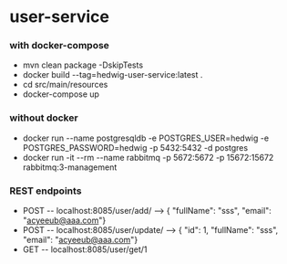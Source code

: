 # user-service

### with docker-compose 
- mvn clean package -DskipTests
- docker build --tag=hedwig-user-service:latest .
- cd src/main/resources
- docker-compose up

### without docker 
- docker run --name postgresqldb -e POSTGRES_USER=hedwig -e POSTGRES_PASSWORD=hedwig -p 5432:5432 -d postgres
- docker run -it --rm --name rabbitmq -p 5672:5672 -p 15672:15672 rabbitmq:3-management

### REST endpoints

- POST -- localhost:8085/user/add/  --> { "fullName": "sss", "email": "acyeeub@aaa.com"}
- POST -- localhost:8085/user/update/ --> { "id": 1, "fullName": "sss", "email": "acyeeub@aaa.com"}
- GET -- localhost:8085/user/get/1


